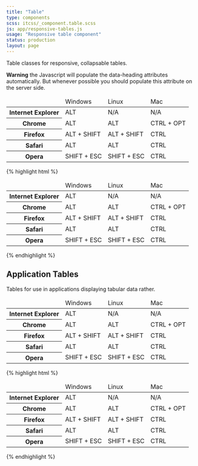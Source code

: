 ```yaml
---
title: "Table"
type: components
scss: itcss/_component.table.scss
js: app/responsive-tables.js
usage: "Responsive table component"
status: production
layout: page
---
```


Table classes for responsive, collapsable tables. 

<div class="message message--warn">
    <strong>Warning</strong> the Javascript will populate the data-heading attributes automatically. But whenever possible you should populate this attribute on the server side.
</div>

<div class="example">
<table border="0" class="table table--responsive">
    <thead>
    <tr>
        <td>&nbsp;</td>
        <td>Windows</td>
        <td>Linux</td>
        <td>Mac</td>
    </tr>
    </thead>
    <tbody>
    <tr>
        <th data-heading=""><div>Internet Explorer</div></th>
        <td data-heading="Windows"><div>ALT</div></td>
        <td data-heading="Linux"><div>N/A</div></td>
        <td data-heading="Mac"><div>N/A</div></td>
    </tr>
    <tr>
        <th data-heading=""><div>Chrome</div></th>
        <td data-heading="Windows"><div>ALT</div></td>
        <td data-heading="Linux"><div>ALT</div></td>
        <td data-heading="Mac"><div>CTRL + OPT</div></td>
    </tr>
    <tr>
        <th data-heading=""><div>Firefox</div></th>
        <td data-heading="Windows"><div>ALT + SHIFT</div></td>
        <td data-heading="Linux"><div>ALT + SHIFT</div></td>
        <td data-heading="Mac"><div>CTRL&nbsp;</div></td>
    </tr>
    <tr>
        <th data-heading=""><div>Safari</div></th>
        <td data-heading="Windows"><div>ALT</div></td>
        <td data-heading="Linux"><div>ALT</div></td>
        <td data-heading="Mac"><div>CTRL</div></td>
    </tr>
    <tr>
        <th data-heading=""><div>Opera</div></th>
        <td data-heading="Windows"><div>SHIFT + ESC</div></td>
        <td data-heading="Linux"><div>SHIFT + ESC</div></td>
        <td data-heading="Mac"><div>CTRL</div></td>
    </tr>
    </tbody>
</table>
</div>

{% highlight html %}
<table border="0" class="table table--responsive">
    <thead>
        <tr>
            <td>&nbsp;</td>
            <td>Windows</td>
            <td>Linux</td>
            <td>Mac</td>
        </tr>
    </thead>
    <tbody>
        <tr>
            <th data-heading=""><div>Internet Explorer</div></th>
            <td data-heading="Windows"><div>ALT</div></td>
            <td data-heading="Linux"><div>N/A</div></td>
            <td data-heading="Mac"><div>N/A</div></td>
        </tr>
        <tr>
            <th data-heading=""><div>Chrome</div></th>
            <td data-heading="Windows"><div>ALT</div></td>
            <td data-heading="Linux"><div>ALT</div></td>
            <td data-heading="Mac"><div>CTRL + OPT</div></td>
        </tr>
        <tr>
            <th data-heading=""><div>Firefox</div></th>
            <td data-heading="Windows"><div>ALT + SHIFT</div></td>
            <td data-heading="Linux"><div>ALT + SHIFT</div></td>
            <td data-heading="Mac"><div>CTRL&nbsp;</div></td>
        </tr>
        <tr>
            <th data-heading=""><div>Safari</div></th>
            <td data-heading="Windows"><div>ALT</div></td>
            <td data-heading="Linux"><div>ALT</div></td>
            <td data-heading="Mac"><div>CTRL</div></td>
        </tr>
        <tr>
            <th data-heading=""><div>Opera</div></th>
            <td data-heading="Windows"><div>SHIFT + ESC</div></td>
            <td data-heading="Linux"><div>SHIFT + ESC</div></td>
            <td data-heading="Mac"><div>CTRL</div></td>
        </tr>
    </tbody>
</table>
{% endhighlight %}

## Application Tables

Tables for use in applications displaying tabular data rather.

<div class="example">
<table border="0" class="table table--application">
    <thead>
    <tr>
        <td>&nbsp;</td>
        <td>Windows</td>
        <td>Linux</td>
        <td>Mac</td>
    </tr>
    </thead>
    <tbody>
    <tr>
        <th data-heading=""><div>Internet Explorer</div></th>
        <td data-heading="Windows"><div>ALT</div></td>
        <td data-heading="Linux"><div>N/A</div></td>
        <td data-heading="Mac"><div>N/A</div></td>
    </tr>
    <tr>
        <th data-heading=""><div>Chrome</div></th>
        <td data-heading="Windows"><div>ALT</div></td>
        <td data-heading="Linux"><div>ALT</div></td>
        <td data-heading="Mac"><div>CTRL + OPT</div></td>
    </tr>
    <tr>
        <th data-heading=""><div>Firefox</div></th>
        <td data-heading="Windows"><div>ALT + SHIFT</div></td>
        <td data-heading="Linux"><div>ALT + SHIFT</div></td>
        <td data-heading="Mac"><div>CTRL&nbsp;</div></td>
    </tr>
    <tr>
        <th data-heading=""><div>Safari</div></th>
        <td data-heading="Windows"><div>ALT</div></td>
        <td data-heading="Linux"><div>ALT</div></td>
        <td data-heading="Mac"><div>CTRL</div></td>
    </tr>
    <tr>
        <th data-heading=""><div>Opera</div></th>
        <td data-heading="Windows"><div>SHIFT + ESC</div></td>
        <td data-heading="Linux"><div>SHIFT + ESC</div></td>
        <td data-heading="Mac"><div>CTRL</div></td>
    </tr>
    </tbody>
</table>
</div>

{% highlight html %}
<table border="0" class="table table--application">
    <thead>
        <tr>
            <td>&nbsp;</td>
            <td>Windows</td>
            <td>Linux</td>
            <td>Mac</td>
        </tr>
    </thead>
    <tbody>
        <tr>
            <th data-heading=""><div>Internet Explorer</div></th>
            <td data-heading="Windows"><div>ALT</div></td>
            <td data-heading="Linux"><div>N/A</div></td>
            <td data-heading="Mac"><div>N/A</div></td>
        </tr>
        <tr>
            <th data-heading=""><div>Chrome</div></th>
            <td data-heading="Windows"><div>ALT</div></td>
            <td data-heading="Linux"><div>ALT</div></td>
            <td data-heading="Mac"><div>CTRL + OPT</div></td>
        </tr>
        <tr>
            <th data-heading=""><div>Firefox</div></th>
            <td data-heading="Windows"><div>ALT + SHIFT</div></td>
            <td data-heading="Linux"><div>ALT + SHIFT</div></td>
            <td data-heading="Mac"><div>CTRL&nbsp;</div></td>
        </tr>
        <tr>
            <th data-heading=""><div>Safari</div></th>
            <td data-heading="Windows"><div>ALT</div></td>
            <td data-heading="Linux"><div>ALT</div></td>
            <td data-heading="Mac"><div>CTRL</div></td>
        </tr>
        <tr>
            <th data-heading=""><div>Opera</div></th>
            <td data-heading="Windows"><div>SHIFT + ESC</div></td>
            <td data-heading="Linux"><div>SHIFT + ESC</div></td>
            <td data-heading="Mac"><div>CTRL</div></td>
        </tr>
    </tbody>
</table>
{% endhighlight %}